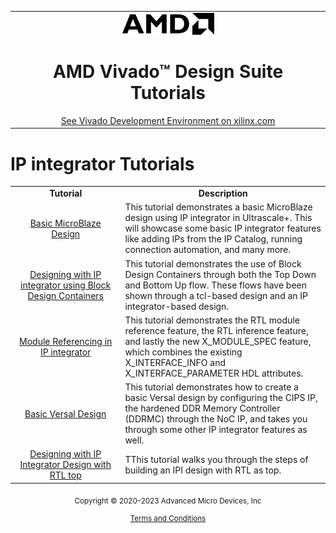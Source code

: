 <table class="sphinxhide" width="100%">
 <tr width="100%">
    <td align="center"><img src="https://raw.githubusercontent.com/Xilinx/Image-Collateral/main/xilinx-logo.png" width="30%"/><h1>AMD Vivado™ Design Suite Tutorials</h1>
    <a href="https://www.xilinx.com/products/design-tools/vivado.html">See Vivado Development Environment on xilinx.com</br></a>
    </td>
 </tr>
</table>

# IP integrator Tutorials

<table style="width:100%">
 <tr>
 <td width="35%" align="center"><b>Tutorial</b>
 <td width="65%" align="center"><b>Description</b>
 </tr>
 <tr>
 <td align="center"><a href="./Lab_1/">Basic MicroBlaze Design</a></td>
 <td>This tutorial demonstrates a basic MicroBlaze design using IP integrator in Ultrascale+. This will showcase some basic IP integrator features like adding IPs from the IP Catalog, running connection automation, and many more.</td>
 </tr>
 <tr>
 <td align="center"><a href="./Lab_2/">Designing with IP integrator using Block Design Containers</a></td>
 <td>This tutorial demonstrates the use of Block Design Containers through both the Top Down and Bottom Up flow. These flows have been shown through a tcl-based design and an IP integrator-based design.</td>
 </tr>
 <tr>
 <td align="center"><a href="./Lab_3/">Module Referencing in IP integrator</a></td>
 <td>This tutorial demonstrates the RTL module reference feature, the RTL inference feature, and lastly the new X_MODULE_SPEC feature, which combines the existing X_INTERFACE_INFO and X_INTERFACE_PARAMETER HDL attributes.</td>
 </tr>
 <tr>
 <td align="center"><a href="./Lab_4/">Basic Versal Design</a></td>
 <td>This tutorial demonstrates how to create a basic Versal design by configuring the CIPS IP,  the hardened DDR Memory Controller (DDRMC) through the NoC IP, and takes you through some other IP integrator features as well.</td>
 </tr>
<tr>
 <td align="center"><a href="./Lab_5/">Designing with IP Integrator Design with RTL top</a></td>
 <td>TThis tutorial walks you through the steps of building an IPI design with RTL as top.</td>
 </tr>
</table>

 
<p class="sphinxhide" align="center"><sub>Copyright © 2020–2023 Advanced Micro Devices, Inc</sub></p>

<p class="sphinxhide" align="center"><sup><a href="https://www.amd.com/en/corporate/copyright">Terms and Conditions</a></sup></p>
